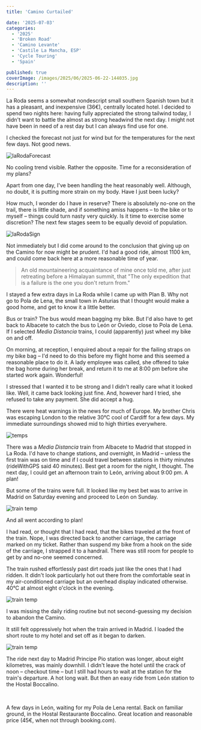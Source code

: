 ```yaml
---
title: 'Camino Curtailed'

date: '2025-07-03'
categories:
  - '2025'
  - 'Broken Road'
  - 'Camino Levante'
  - 'Castile La Mancha, ESP'
  - 'Cycle Touring'
  - 'Spain'

published: true
coverImage: /images/2025/06/2025-06-22-144035.jpg
description: ''
---
```


<script>
  import Img from '$lib/components/Img.svelte'
  import DayCardHGroup from '$lib/components/DayCardHGroup.svelte'
</script>

<section class="card">

<DayCardHGroup
  where="La Roda"
  when="2025-06-21"
  distance="43.6 km, 499 m, 995.4 km to date"
/>

<p>La Roda seems a somewhat nondescript small southern Spanish town but it has a pleasant, and inexpensive (36&euro;), centrally located hotel. I decided to spend two nights here: having fully appreciated the strong tailwind today, I didn't want to battle the almost as strong headwind the next day. I might not have been in need of a rest day but I can always find use for one.</p>

<p>I checked the forecast not just for wind but for the temperatures for the next few days. Not good news.</p>

<div class="w-50">
  <Img
    src="/images/2025/06/laRodaForecast.jpg"
    alt="laRodaForecast"
  />
</div>

<p>No cooling trend visible. Rather the opposite. Time for a reconsideration of my plans?</p>

<p>Apart from one day, I've been handling the heat reasonably well. Although, no doubt, it is putting more strain on my body. Have I just been lucky?</p>

<p>How much, I wonder do I have in reserve? There is absolutely no-one on the trail, there is little shade, and if something amiss happens &ndash; to the bike or to myself &ndash; things could turn nasty very quickly. Is it time to exercise some discretion? The next few stages seem to be equally devoid of population.</p>

<div class="w-70">
  <Img
    src="/images/2025/06/laRodaSign.jpg"
    alt="laRodaSign"
  />
</div>

<p>Not immediately but I did come around to the conclusion that giving up on the Camino for now might be prudent. I'd had a good ride, almost 1100 km, and could come back here at a more reasonable time of year. </p>

<blockquote>An old mountaineering acquaintance of mine once told me, after just retreating before a Himalayan summit, that "The only expedition that is a failure is the one you don't return from."</blockquote>

<p>I stayed a few extra days in La Roda while I came up with Plan B. Why not go to Pola de Lena, the small town in Asturias that I thought would make a good home, and get to know it a little better.</p>

<p>Bus or train? The bus would mean bagging my bike. But I'd also have to get back to Albacete to catch the bus to Le&oacute;n or Oviedo, close to Pola de Lena. If I selected <em>Media Distancia</em> trains, I could (apparently) just wheel my bike on and off.</p>

<p>On morning, at reception, I enquired about a repair for the failing straps on my bike bag &ndash; I'd need to do this before my flight home and this seemed a reasonable place to do it. A lady employee was called, she offered to take the bag home during her break, and return it to me at 8:00 pm before she started work again. Wonderful!</p>

<p>I stressed that I wanted it to be strong and I didn't really care what it looked like. Well, it came back looking just fine. And, however hard I tried, she refused to take any payment. She did accept a hug.</p>

<p>There were heat warnings in the news for much of Europe. My brother Chris was escaping London to the relative 30&deg;C cool of Cardiff for a few days. My immediate surroundings showed mid to high thirties everywhere.</p>

<div class="w-50">
  <Img
    src="/images/2025/06/regionalTemps.jpg"
    alt="temps"
  />
</div>

<p>There was a <em>Media Distancia</em> train from Albacete to Madrid that stopped in La Roda. I'd have to change stations, and overnight, in Madrid &ndash; unless the first train was on time and if I could travel between stations in thirty minutes (rideWithGPS said 40 minutes). Best get a room for the night, I thought. The next day, I could get an afternoon train to Le&oacute;n, arriving about 9:00 pm. A plan!</p>

<p>But some of the trains were full. It looked like my best bet was to arrive in Madrid on Saturday evening and proceed to Le&oacute;n on Sunday.</p>

<Img
    src="/images/2025/06/laRodaPlatform.jpg"
    alt=" train temp"
  />

<p class="center">And all went according to plan!</p>

<p>I had read, or thought that I had read, that the bikes traveled at the front of the train. Nope, I was directed back to another carriage, the carriage marked on my ticket. Rather than suspend my bike from a hook on the side of the carriage, I strapped it to a handrail. There was still room for people to get by and no-one seemed concerned. </p>

<p>The train rushed effortlessly past dirt roads just like the ones that I had ridden. It didn't look particularly hot out there from the comfortable seat in my air-conditioned carriage but an overhead display indicated otherwise. 40&deg;C at almost eight o'clock in the evening.</p>

<div class="w-50">
  <Img
    src="/images/2025/06/trainTemp.jpg"
    alt=" train temp"
  />
</div>

<p>I was missing the daily riding routine but not second-guessing my decision to abandon the Camino.</p>

<p>It still felt oppressively hot when the train arrived in Madrid. I loaded the short route to my hotel and set off as it began to darken. </p>

<div class="w-70">
  <Img
    src="/images/2025/06/madridStation.jpg"
    alt=" train temp"
    caption="Madrid Principe Pio"
  />
</div>

<p>The ride next day to Madrid Principe Pio station was longer, about eight kilometres, was mainly downhill. I didn't leave the hotel until the crack of noon &ndash; checkout time &ndash; but I still had hours to wait at the station for the train's departure. A hot long wait. But then an easy ride from Le&oacute;n station to the Hostal Boccalino.</p><br/>

<DayCardHGroup
  where="Le&oacute;n"
  when="2025-06-29"
/>

<p>A few days in Le&oacute;n, waiting for my Pola de Lena rental. Back on familiar ground, in the Hostal Restaurante Boccalino. Great location and reasonable price (45&euro;, when not through booking.com).</p>
</section>
